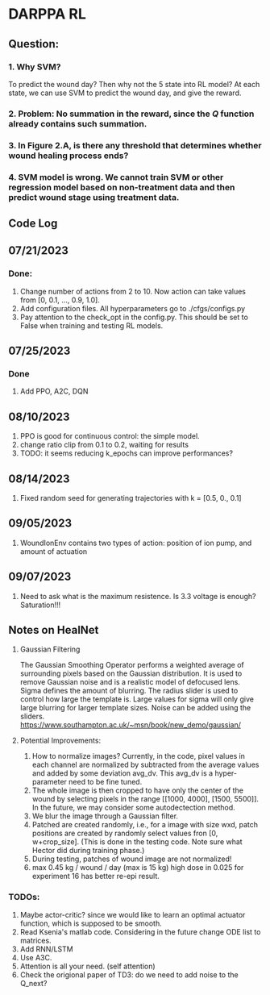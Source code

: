# DARPPA RL

## Question:
### 1. Why SVM? 
To predict the wound day?
Then why not the 5 state into RL model? 
At each state, we can use SVM to predict the wound day,
and give the reward.

### 2. Problem: No summation in the reward, since the $Q$ function already contains such summation.

### 3. In Figure 2.A, is there any threshold that determines whether wound healing process ends?

### 4. SVM model is wrong. We cannot train SVM or other regression model based on non-treatment data and then predict wound stage using treatment data.


## Code Log

## 07/21/2023
### Done:
1. Change number of actions from 2 to 10. Now action can take values from [0, 0.1, ..., 0.9, 1.0].
2. Add configuration files. All hyperparameters go to ./cfgs/configs.py
3. Pay attention to the check_opt in the config.py. This should be set to False when training and testing RL models.

## 07/25/2023
### Done
1. Add PPO, A2C, DQN

## 08/10/2023
1. PPO is good for continuous control: the simple model.
2. change ratio clip from 0.1 to 0.2, waiting for results
3. TODO: it seems reducing k_epochs can improve performances?

## 08/14/2023
1. Fixed random seed for generating trajectories with k = [0.5, 0., 0.1]

## 09/05/2023
1. WoundIonEnv contains two types of action: position of ion pump, and amount of actuation

## 09/07/2023
1. Need to ask what is the maximum resistence. Is 3.3 voltage is enough? Saturation!!!


## Notes on HealNet
1. Gaussian Filtering

    The Gaussian Smoothing Operator performs a weighted average of surrounding pixels based on the Gaussian 
    distribution. It is used to remove Gaussian noise and is a realistic model of defocused lens. 
    Sigma defines the amount of blurring. The radius slider is used to control how large the template is. 
    Large values for sigma will only give large blurring for larger template sizes. Noise can be added using 
    the sliders.
    https://www.southampton.ac.uk/~msn/book/new_demo/gaussian/
2. Potential Improvements:
   1. How to normalize images? Currently, in the code, pixel values in each channel are normalized
   by subtracted from the average values and added by some deviation avg_dv. This avg_dv is a 
   hyper-parameter need to be fine tuned.
   2. The whole image is then cropped to have only the center of the wound by selecting pixels 
   in the range [[1000, 4000], [1500, 5500]]. In the future, we may consider some autodectection 
   method.
   3. We blur the image through a Gaussian filter.
   4. Patched are created randomly, i.e., for a image with size wxd, patch positions are created
   by randomly select values fron [0, w+crop_size].
   (This is done in the testing code. Note sure what Hector did during training phase.)
   5. During testing, patches of wound image are not normalized!
   6. max 0.45 kg / wound / day (max is 15 kg) high dose in 0.025 for experiment 16 has better re-epi result.




### TODOs:
1. Maybe actor-critic? since we would like to learn an optimal actuator function, which is supposed to be smooth.
2. Read Ksenia's matlab code. Considering in the future change ODE list to matrices.
3. Add RNN/LSTM
4. Use A3C.
5. Attention is all your need. (self attention)
6. Check the origional paper of TD3: do we need to add noise to the Q_next?

